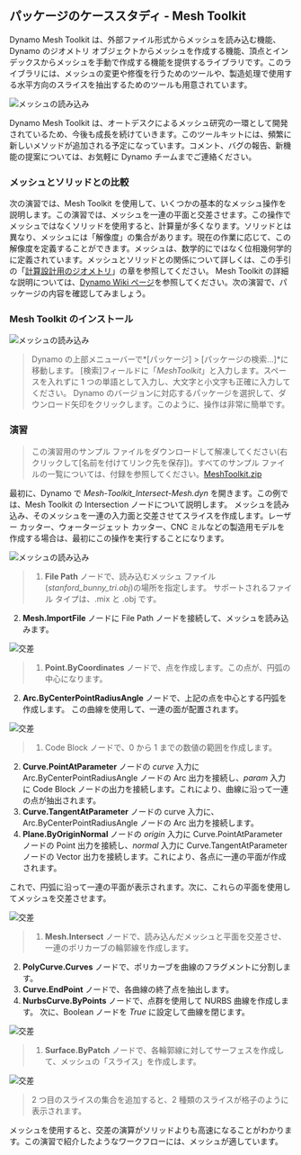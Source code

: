 

## パッケージのケーススタディ - Mesh Toolkit

Dynamo Mesh Toolkit は、外部ファイル形式からメッシュを読み込む機能、Dynamo のジオメトリ オブジェクトからメッシュを作成する機能、頂点とインデックスからメッシュを手動で作成する機能を提供するライブラリです。このライブラリには、メッシュの変更や修復を行うためのツールや、製造処理で使用する水平方向のスライスを抽出するためのツールも用意されています。

![メッシュの読み込み](images/10-3/mtIntro.jpg)

Dynamo Mesh Toolkit は、オートデスクによるメッシュ研究の一環として開発されているため、今後も成長を続けていきます。このツールキットには、頻繁に新しいメソッドが追加される予定になっています。コメント、バグの報告、新機能の提案については、お気軽に Dynamo チームまでご連絡ください。

### メッシュとソリッドとの比較

次の演習では、Mesh Toolkit を使用して、いくつかの基本的なメッシュ操作を説明します。この演習では、メッシュを一連の平面と交差させます。この操作でメッシュではなくソリッドを使用すると、計算量が多くなります。ソリッドとは異なり、メッシュには「解像度」の集合があります。現在の作業に応じて、この解像度を定義することができます。メッシュは、数学的にではなく位相幾何学的に定義されています。メッシュとソリッドとの関係について詳しくは、この手引の「[計算設計用のジオメトリ](../05_Geometry-for-Computational-Design/5_geometry-for-computational-design.md)」の章を参照してください。 Mesh Toolkit の詳細な説明については、[Dynamo Wiki ページ](https://github.com/DynamoDS/Dynamo/wiki/Dynamo-Mesh-Toolkit)を参照してください。次の演習で、パッケージの内容を確認してみましょう。

### Mesh Toolkit のインストール

![メッシュの読み込み](images/10-3/mt.jpg)

> Dynamo の上部メニューバーで*[パッケージ] > [パッケージの検索...]*に移動します。 [検索]フィールドに「*MeshToolkit*」と入力します。スペースを入れずに 1 つの単語として入力し、大文字と小文字も正確に入力してください。 Dynamo のバージョンに対応するパッケージを選択して、ダウンロード矢印をクリックします。このように、操作は非常に簡単です。

### 演習

> この演習用のサンプル ファイルをダウンロードして解凍してください(右クリックして[名前を付けてリンク先を保存])。すべてのサンプル ファイルの一覧については、付録を参照してください。[MeshToolkit.zip](datasets/10-2/MeshToolkit.zip)

最初に、Dynamo で *Mesh-Toolkit_Intersect-Mesh.dyn* を開きます。この例では、Mesh Toolkit の Intersection ノードについて説明します。 メッシュを読み込み、そのメッシュを一連の入力面と交差させてスライスを作成します。レーザー カッター、ウォータージェット カッター、CNC ミルなどの製造用モデルを作成する場合は、最初にこの操作を実行することになります。

![メッシュの読み込み](images/10-3/contour01.jpg)

> 1. **File Path** ノードで、読み込むメッシュ ファイル(*stanford_bunny_tri.obj*)の場所を指定します。 サポートされるファイル タイプは、.mix と .obj です。
2. **Mesh.ImportFile** ノードに File Path ノードを接続して、メッシュを読み込みます。

![交差](images/10-3/contour02.jpg)

> 1. **Point.ByCoordinates** ノードで、点を作成します。この点が、円弧の中心になります。
2. **Arc.ByCenterPointRadiusAngle** ノードで、上記の点を中心とする円弧を作成します。 この曲線を使用して、一連の面が配置されます。

![交差](images/10-3/contour03.jpg)

> 1. Code Block ノードで、0 から 1 までの数値の範囲を作成します。
2. **Curve.PointAtParameter** ノードの *curve* 入力に Arc.ByCenterPointRadiusAngle ノードの Arc 出力を接続し、*param* 入力に Code Block ノードの出力を接続します。これにより、曲線に沿って一連の点が抽出されます。
3. **Curve.TangentAtParameter** ノードの curve 入力に、Arc.ByCenterPointRadiusAngle ノードの Arc 出力を接続します。
4. **Plane.ByOriginNormal** ノードの *origin* 入力に Curve.PointAtParameter ノードの Point 出力を接続し、*normal* 入力に Curve.TangentAtParameter ノードの Vector 出力を接続します。これにより、各点に一連の平面が作成されます。

これで、円弧に沿って一連の平面が表示されます。次に、これらの平面を使用してメッシュを交差させます。

![交差](images/10-3/contour04.jpg)

> 1. **Mesh.Intersect** ノードで、読み込んだメッシュと平面を交差させ、一連のポリカーブの輪郭線を作成します。
2. **PolyCurve.Curves** ノードで、ポリカーブを曲線のフラグメントに分割します。
3. **Curve.EndPoint** ノードで、各曲線の終了点を抽出します。
4. **NurbsCurve.ByPoints** ノードで、点群を使用して NURBS 曲線を作成します。 次に、Boolean ノードを *True* に設定して曲線を閉じます。

![交差](images/10-3/contour05.jpg)

> 1. **Surface.ByPatch** ノードで、各輪郭線に対してサーフェスを作成して、メッシュの「スライス」を作成します。

![交差](images/10-3/contour06.jpg)

> 2 つ目のスライスの集合を追加すると、2 種類のスライスが格子のように表示されます。

メッシュを使用すると、交差の演算がソリッドよりも高速になることがわかります。この演習で紹介したようなワークフローには、メッシュが適しています。

